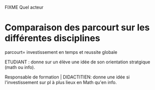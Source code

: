 FIXME Quel acteur 

# Comparaison des parcourt sur les différentes disciplines

parcourt= investissement en temps et reussite globale 

ETUDIANT : donne sur un élève une idée de son orientation stratgique (math ou info).

Responsable de formation | DIDACTITIEN: donne une idée si l'investissement sur pl à plus lieux en Math qu'en info.

